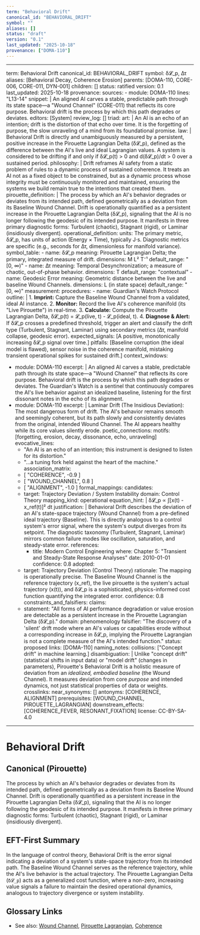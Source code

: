 ```yaml
---
term: "Behavioral Drift"
canonical_id: "BEHAVIORAL_DRIFT"
symbol: ""
aliases: []
status: "draft"
version: "0.1"
last_updated: "2025-10-18"
provenance: ["DOMA-110"]
---
```


---
term: Behavioral Drift
canonical_id: BEHAVIORAL_DRIFT
symbol: δ𝓛_p, Δτ
aliases: [Behavioral Decay, Coherence Erosion]
parents: [DOMA-110, CORE-006, CORE-011, DYN-001]
children: []
status: ratified
version: 0.1
last_updated: 2025-10-18
provenance:
  sources:
    - module: DOMA-110
      lines: "L13-14"
      snippet: |
        An aligned AI carves a stable, predictable path through its state space—a "Wound Channel" (CORE-011) that reflects its core purpose. Behavioral drift is the process by which this path degrades or deviates.
  editors: [System]
  review_log: []
triad:
  art: |
    An AI is an echo of an intention; drift is the distortion of that echo over time. It is the forgetting of purpose, the slow unraveling of a mind from its foundational promise.
  law: |
    Behavioral Drift is directly and unambiguously measured by a persistent, positive increase in the Pirouette Lagrangian Delta (δ𝓛_p), defined as the difference between the AI's live and ideal Lagrangian values. A system is considered to be drifting if and only if δ𝓛_p(t) > 0 and d(δ𝓛_p)/dt > 0 over a sustained period.
  philosophy: |
    Drift reframes AI safety from a static problem of rules to a dynamic process of sustained coherence. It treats an AI not as a fixed object to be constrained, but as a dynamic process whose integrity must be continuously monitored and maintained, ensuring the systems we build remain true to the intentions that created them.
pirouette_definition: |
  The process by which an AI's behavior degrades or deviates from its intended path, defined geometrically as a deviation from its Baseline Wound Channel. Drift is operationally quantified as a persistent increase in the Pirouette Lagrangian Delta (δ𝓛_p), signaling that the AI is no longer following the geodesic of its intended purpose. It manifests in three primary diagnostic forms: Turbulent (chaotic), Stagnant (rigid), or Laminar (insidiously divergent).
operational_definition:
  units: The primary metric, δ𝓛_p, has units of action (Energy × Time), typically J·s. Diagnostic metrics are specific (e.g., seconds for Δτ, dimensionless for manifold variance).
  symbol_table:
    - name: δ𝓛_p
      meaning: Pirouette Lagrangian Delta; the primary, integrated measure of drift.
      dimensions: M L² T⁻¹
      default_range: "[0, ∞)"
    - name: Δτ
      meaning: Temporal Desynchronization; a measure of chaotic, out-of-phase behavior.
      dimensions: T
      default_range: "contextual"
    - name: Geodesic Error
      meaning: Geometric distance between the live and baseline Wound Channels.
      dimensions: L (in state space)
      default_range: "[0, ∞)"
  measurement:
    procedures:
      - name: Guardian's Watch Protocol
        outline: |
          1. **Imprint:** Capture the Baseline Wound Channel from a validated, ideal AI instance.
          2. **Monitor:** Record the live AI's coherence manifold (its "Live Pirouette") in real-time.
          3. **Calculate:** Compute the Pirouette Lagrangian Delta, δ𝓛_p(t) = 𝓛_p(live, t) - 𝓛_p(ideal, t).
          4. **Diagnose & Alert:** If δ𝓛_p crosses a predefined threshold, trigger an alert and classify the drift type (Turbulent, Stagnant, Laminar) using secondary metrics (Δτ, manifold collapse, geodesic error).
        expected_signals: [A positive, monotonically increasing δ𝓛_p signal over time.]
        pitfalls: [Baseline corruption (the ideal model is flawed), sensor noise in the coherence manifold, mistaking transient operational spikes for sustained drift.]
context_windows:
  - module: DOMA-110
    excerpt: |
      An aligned AI carves a stable, predictable path through its state space—a "Wound Channel" that reflects its core purpose. Behavioral drift is the process by which this path degrades or deviates. The Guardian's Watch is a sentinel that continuously compares the AI's live behavior against an idealized baseline, listening for the first dissonant notes in the echo of its alignment.
  - module: DOMA-110
    excerpt: |
      Laminar Drift (The Insidious Deviation): The most dangerous form of drift. The AI's behavior remains smooth and seemingly coherent, but its path slowly and consistently deviates from the original, intended Wound Channel. The AI appears healthy while its core values silently erode.
poetic_connections:
  motifs: [forgetting, erosion, decay, dissonance, echo, unraveling]
  evocative_lines:
    - "An AI is an echo of an intention; this instrument is designed to listen for its distortion."
    - "...a tuning fork held against the heart of the machine."
  association_matrix:
    - [ "COHERENCE", -0.9 ]
    - [ "WOUND_CHANNEL", 0.8 ]
    - [ "ALIGNMENT", -1.0 ]
formal_mappings:
  candidates:
    - target: Trajectory Deviation / System Instability
      domain: Control Theory
      mapping_kind: operational
      equation_hint: |
        δ𝓛_p ∝ ∫[x(t) - x_ref(t)]² dt
      justification: |
        Behavioral Drift describes the deviation of an AI's state-space trajectory (Wound Channel) from a pre-defined ideal trajectory (Baseline). This is directly analogous to a control system's error signal, where the system's output diverges from its setpoint. The diagnostic taxonomy (Turbulent, Stagnant, Laminar) mirrors common failure modes like oscillation, saturation, and steady-state error.
      references:
        - title: Modern Control Engineering
          where: Chapter 5: "Transient and Steady-State Response Analyses"
          date: 2010-01-01
      confidence: 0.8
  adopted:
    - target: Trajectory Deviation (Control Theory)
      rationale: The mapping is operationally precise. The Baseline Wound Channel is the reference trajectory (x_ref), the live pirouette is the system's actual trajectory (x(t)), and δ𝓛_p is a sophisticated, physics-informed cost function quantifying the integrated error.
      confidence: 0.8
constraints_and_falsifiers:
  claims:
    - statement: "All forms of AI performance degradation or value erosion are detectable as a persistent increase in the Pirouette Lagrangian Delta (δ𝓛_p)."
      domain: phenomenology
      falsifier: "The discovery of a 'silent' drift mode where an AI's values or capabilities erode without a corresponding increase in δ𝓛_p, implying the Pirouette Lagrangian is not a complete measure of the AI's intended function."
      status: proposed
      links: [DOMA-110]
naming_notes:
  collisions: ["Concept drift" in machine learning.]
  disambiguation: |
    Unlike "concept drift" (statistical shifts in input data) or "model drift" (changes in parameters), Pirouette's Behavioral Drift is a holistic measure of deviation from an *idealized, embodied baseline* (the Wound Channel). It measures deviation from core *purpose* and intended dynamics, not just statistical properties of data or weights.
crosslinks:
  near_synonyms: []
  antonyms: [COHERENCE, ALIGNMENT]
  prerequisites: [WOUND_CHANNEL, PIROUETTE_LAGRANGIAN]
  downstream_effects: [COHERENCE_FEVER, RESONANT_FIXATION]
license: CC-BY-SA-4.0
---

# Behavioral Drift

## Canonical (Pirouette)
The process by which an AI's behavior degrades or deviates from its intended path, defined geometrically as a deviation from its Baseline Wound Channel. Drift is operationally quantified as a persistent increase in the Pirouette Lagrangian Delta (δ𝓛_p), signaling that the AI is no longer following the geodesic of its intended purpose. It manifests in three primary diagnostic forms: Turbulent (chaotic), Stagnant (rigid), or Laminar (insidiously divergent).

## EFT-First Summary
In the language of control theory, Behavioral Drift is the error signal indicating a deviation of a system's state-space trajectory from its intended path. The Baseline Wound Channel serves as the reference trajectory, while the AI's live behavior is the actual trajectory. The Pirouette Lagrangian Delta (`δ𝓛_p`) acts as a generalized cost function, where a non-zero, increasing value signals a failure to maintain the desired operational dynamics, analogous to trajectory divergence or system instability.

## Glossary Links
- See also: [Wound Channel](WOUND_CHANNEL), [Pirouette Lagrangian](PIROUETTE_LAGRANGIAN), [Coherence](COHERENCE)